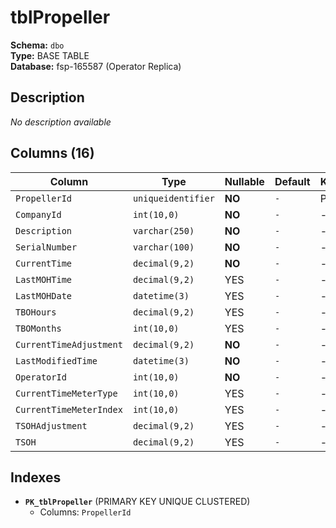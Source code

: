 # tblPropeller

**Schema:** `dbo`  
**Type:** BASE TABLE  
**Database:** fsp-165587 (Operator Replica)

## Description

*No description available*

## Columns (16)

| Column | Type | Nullable | Default | Keys | Description |
|--------|------|----------|---------|------|-------------|
| `PropellerId` | `uniqueidentifier` | **NO** | `-` | PK | - |
| `CompanyId` | `int(10,0)` | **NO** | `-` | - | - |
| `Description` | `varchar(250)` | **NO** | `-` | - | - |
| `SerialNumber` | `varchar(100)` | **NO** | `-` | - | - |
| `CurrentTime` | `decimal(9,2)` | **NO** | `-` | - | - |
| `LastMOHTime` | `decimal(9,2)` | YES | `-` | - | - |
| `LastMOHDate` | `datetime(3)` | YES | `-` | - | - |
| `TBOHours` | `decimal(9,2)` | YES | `-` | - | - |
| `TBOMonths` | `int(10,0)` | YES | `-` | - | - |
| `CurrentTimeAdjustment` | `decimal(9,2)` | **NO** | `-` | - | - |
| `LastModifiedTime` | `datetime(3)` | **NO** | `-` | - | - |
| `OperatorId` | `int(10,0)` | **NO** | `-` | - | - |
| `CurrentTimeMeterType` | `int(10,0)` | YES | `-` | - | - |
| `CurrentTimeMeterIndex` | `int(10,0)` | YES | `-` | - | - |
| `TSOHAdjustment` | `decimal(9,2)` | YES | `-` | - | - |
| `TSOH` | `decimal(9,2)` | YES | `-` | - | - |

## Indexes

- **`PK_tblPropeller`** (PRIMARY KEY UNIQUE CLUSTERED)
  - Columns: `PropellerId`
